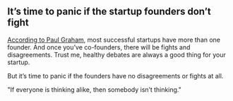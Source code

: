 ## It’s time to panic if the startup founders don’t fight

[According to Paul Graham](http://www.paulgraham.com/startupfaq.html), most successful startups have more than one founder. And once you’ve co-founders, there will be fights and disagreements. Trust me, healthy debates are always a good thing for your startup.

But it’s time to panic if the founders have no disagreements or fights at all.

"If everyone is thinking alike, then somebody isn’t thinking."